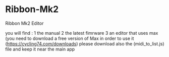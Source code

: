 # Ribbon-Mk2
Ribbon Mk2 Editor 


you will find :
1 the manual 
2 the latest fimrware 
3 an editor that uses max (you need to download a free version of Max in order to use it (https://cycling74.com/downloads)
please download also the (midi_to_list.js) file and keep it near the main app 

